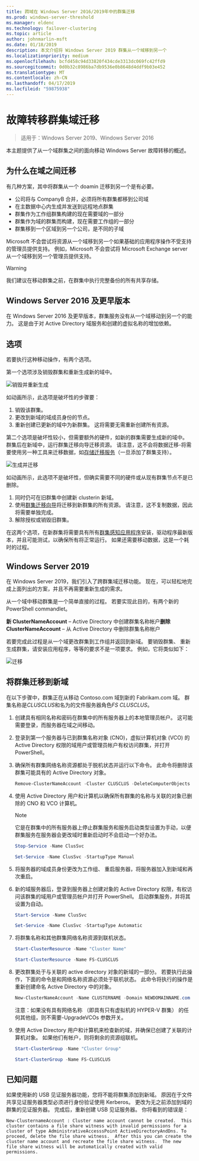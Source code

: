 ```yaml
---
title: 跨域在 Windows Server 2016/2019年中的群集迁移
ms.prod: windows-server-threshold
ms.manager: eldenc
ms.technology: failover-clustering
ms.topic: article
author: johnmarlin-msft
ms.date: 01/18/2019
description: 本文介绍将 Windows Server 2019 群集从一个域移到另一个
ms.localizationpriority: medium
ms.openlocfilehash: bcfd458c94d33820f434cde3313dc069fc42ffd9
ms.sourcegitcommit: 0d0b32c8986ba7db9536e0b8648d4ddf9b03e452
ms.translationtype: MT
ms.contentlocale: zh-CN
ms.lasthandoff: 04/17/2019
ms.locfileid: "59875938"
---
```

# <a name="failover-cluster-domain-migration"></a>故障转移群集域迁移

> 适用于：Windows Server 2019、Windows Server 2016

本主题提供了从一个域群集之间的面向移动 Windows Server 故障转移的概述。

## <a name="why-migrate-between-domains"></a>为什么在域之间迁移

有几种方案，其中将群集从一个 doamin 迁移到另一个是有必要。

- 公司将与 CompanyB 合并，必须将所有群集都移到公司域
- 在主数据中心内生成并发送到远程地点群集
- 群集作为工作组群集构建的现在需要域的一部分
- 群集作为域的群集而构建，现在需要工作组的一部分
- 群集移到一个区域到另一个公司，是不同的子域

Microsoft 不会尝试将资源从一个域移到另一个如果基础的应用程序操作不受支持的管理员提供支持。 例如，Microsoft 不会尝试将 Microsoft Exchange server 从一个域移到另一个管理员提供支持。

   > [!WARNING]
   > 我们建议在移动群集之前，在群集中执行完整备份的所有共享存储。

## <a name="windows-server-2016-and-earlier"></a>Windows Server 2016 及更早版本

在 Windows Server 2016 及更早版本，群集服务没有从一个域移动到另一个的能力。  这是由于对 Active Directory 域服务和创建的虚拟名称的增加依赖。   

## <a name="options"></a>选项

若要执行这种移动操作，有两个选项。

第一个选项涉及销毁群集和重新生成新的域中。

![销毁并重新生成](media\Cross-Domain-Cluster-Migration\Cross-Cluster-Domain-Migration-1.gif)

如动画所示，此选项是破坏性的步骤要：

1. 销毁该群集。
2. 更改到新域的域成员身份的节点。
3. 重新创建已更新的域中为新群集。  这将需要无需重新创建所有资源。

第二个选项是破坏性较小，但需要额外的硬件，如新的群集需要生成新的域中。  群集后在新域中，运行群集迁移向导迁移资源。 请注意，这不会将数据迁移-将需要使用另一种工具来迁移数据，如[存储迁移服务](../storage/storage-migration-service/overview.md)（一旦添加了群集支持）。

![生成并迁移](media\Cross-Domain-Cluster-Migration\Cross-Cluster-Domain-Migration-2.gif)

如动画所示，此选项不是破坏性，但确实需要不同的硬件或从现有群集节点不是已删除。

1. 同时仍可在旧群集中创建新 clusterin 新域。
2. 使用[群集迁移向导](https://docs.microsoft.com/en-us/previous-versions/windows/it-pro/windows-server-2008-R2-and-2008/cc754481(v=ws.10))将迁移到新群集的所有资源。 请注意，这不复制数据，因此将需要单独完成。
3. 解除授权或销毁旧群集。

在这两个选项，在新群集将需要具有所有[群集感知应用程序](https://technet.microsoft.com/aa369082(v=vs.90))安装，驱动程序最新版本，并且可能测试，以确保所有将正常运行。  如果还需要移动数据，这是一个耗时的过程。

## <a name="windows-server-2019"></a>Windows Server 2019

在 Windows Server 2019，我们引入了跨群集域迁移功能。  现在，可以轻松地完成上面列出的方案，并且不再需要重新生成的需求。  

从一个域中移动群集是一个简单直接的过程。 若要实现此目的，有两个新的 PowerShell commandlet。

**新 ClusterNameAccount** – Active Directory 中创建群集名称帐户**删除 ClusterNameAccount** – 从 Active Directory 中删除群集名称帐户

若要完成此过程是从一个域更改群集到工作组并返回到新域。  要销毁群集、 重新生成群集，请安装应用程序，等等的要求不是一项要求。 例如，它将类似如下：

![迁移](media\Cross-Domain-Cluster-Migration\Cross-Cluster-Domain-Migration-3.gif)

## <a name="migrating-a-cluster-to-a-new-domain"></a>将群集迁移到新域

在以下步骤中，群集正在从移动 Contoso.com 域到新的 Fabrikam.com 域。  群集名称是*CLUSCLUS*和名为的文件服务器角色*FS CLUSCLUS*。

1. 创建具有相同名称和密码在群集中的所有服务器上的本地管理员帐户。  这可能需要登录，而服务器在域之间移动。
2. 登录到第一个服务器与已到群集名称对象 (CNO)，虚拟计算机对象 (VCO) 的 Active Directory 权限的域用户或管理员帐户有权访问群集，并打开 PowerShell。
3. 确保所有群集网络名称资源都处于脱机状态并运行以下命令。  此命令将删除该群集可能具有的 Active Directory 对象。

   ```PowerShell
   Remove-ClusterNameAccount -Cluster CLUSCLUS -DeleteComputerObjects
   ```
4. 使用 Active Directory 用户和计算机以确保所有群集的名称与关联的对象已删除的 CNO 和 VCO 计算机。

   > [!NOTE]
   > 它是在群集中的所有服务器上停止群集服务和服务启动类型设置为手动，以便群集服务在服务器会更改域时重新启动时不会启动一个好办法。

   ```PowerShell
   Stop-Service -Name ClusSvc

   Set-Service -Name ClusSvc -StartupType Manual
   ```

5. 将服务器的域成员身份更改为工作组、 重启服务器，将服务器加入到新域和再次重启。
6. 新的域服务器后，登录到服务器上创建对象的 Active Directory 权限，有权访问该群集的域用户或管理员帐户并打开 PowerShell。 启动群集服务，并将其设置为自动。

   ```PowerShell
   Start-Service -Name ClusSvc

   Set-Service -Name ClusSvc -StartupType Automatic
   ```
7. 将群集名称和其他群集网络名称资源到联机状态。

   ```PowerShell
   Start-ClusterResource -Name "Cluster Name"

   Start-ClusterResource -Name FS-CLUSCLUS
   ```

8. 更改群集处于与关联的 active directory 对象的新域的一部分。 若要执行此操作，下面的命令是和网络名称资源必须处于联机状态。  此命令将执行的操作是重新创建命名 Active Directory 中的对象。

   ```PowerShell
   New-ClusterNameAccount -Name CLUSTERNAME -Domain NEWDOMAINNAME.com -UpgradeVCOs
   ```

    注意：如果没有具有网络名称 （即具有只有虚拟机的 HYPER-V 群集） 的任何其他组，则不需要-UpgradeVCOs 参数开关。

9. 使用 Active Directory 用户和计算机来检查新的域，并确保已创建了关联的计算机对象。 如果他们有帐户，则将剩余的资源组联机。

   ```PowerShell
   Start-ClusterGroup -Name "Cluster Group"

   Start-ClusterGroup -Name FS-CLUSCLUS
   ```

## <a name="known-issues"></a>已知问题

如果使用新的 USB 见证服务器功能，您将不能将群集添加到新域。  原因在于文件共享见证服务器类型必须进行身份验证使用 Kerberos。  更改为无之前添加到域的群集的见证服务器。  完成后，重新创建 USB 见证服务器。  你将看到的错误是：

```
New-ClusternameAccount : Cluster name account cannot be created.  This cluster contains a file share witness with invalid permissions for a cluster of type AdministrativeAccesssPoint ActiveDirectoryAndDns. To proceed, delete the file share witness.  After this you can create the cluster name account and recreate the file share witness.  The new file share witness will be automatically created with valid permissions.
```

